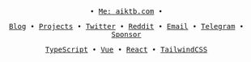 <samp align="center">
    <p>
        • <a href="https://aiktb.com">Me: aiktb.com</a> •
    </p>
    <p>
        <a href="https://aiktb.com/blog">Blog</a> •
        <a href="https://aiktb.com/projects">Projects</a> •
        <a href="https://twitter.com/aiktb39">Twitter</a> •
        <a href="https://reddit.com/u/aiktb">Reddit</a> •
        <a href="mailto:hey@aiktb.com">Email</a> •
        <a href="https://t.me/aiktb">Telegram</a> •
        <a href="https://www.buymeacoffee.com/aiktb">Sponsor</a>
    </p>
    <p>
        <a href="https://www.typescriptlang.org/">TypeScript</a> •
        <a href="https://vuejs.org/">Vue</a> •
        <a href="https://react.dev/">React</a> •
        <a href="https://tailwindcss.com/">TailwindCSS</a>
    </p>
</samp>
